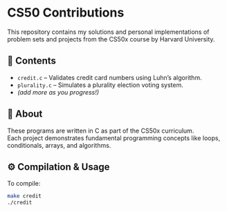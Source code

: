 # CS50 Contributions

This repository contains my solutions and personal implementations of problem sets and projects from the CS50x course by Harvard University.

## 📘 Contents
- `credit.c` – Validates credit card numbers using Luhn’s algorithm.
- `plurality.c` – Simulates a plurality election voting system.
- *(add more as you progress!)*

## 🧠 About
These programs are written in C as part of the CS50x curriculum.  
Each project demonstrates fundamental programming concepts like loops, conditionals, arrays, and algorithms.

## ⚙️ Compilation & Usage
To compile:
```bash
make credit
./credit
